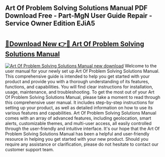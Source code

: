 ## Art Of Problem Solving Solutions Manual PDF Download Free - Part-MgN User Guide Repair - Service Owner Edition EJiA5

# <h2><a href="http://bc23304.oget.top/?id=Art+Of+Problem+Solving+Solutions+Manual">🔗Download New 👉🔴 Art Of Problem Solving Solutions Manual</a></h2>

[![Art Of Problem Solving Solutions Manual new download](https://i.imgur.com/5g1atiW.png)](http://bc23304.oget.top/?id=Art+Of+Problem+Solving+Solutions+Manual)
Welcome to the user manual for your newly set up Art Of Problem Solving Solutions Manual. This comprehensive guide is intended to help you get started with your product and provide you with a thorough understanding of its features, functions, and capabilities. You will find clear instructions for installation, usage, maintenance, and troubleshooting. To get the most out of your Art Of Problem Solving Solutions Manual, please take a moment to read through this comprehensive user manual. It includes step-by-step instructions for setting up your product, as well as detailed information on how to use its various features and capabilities. Art Of Problem Solving Solutions Manual comes with an array of advanced features, including geolocation, smart alerts, customizable themes, and multi-user access, all easily controlled through the user-friendly and intuitive interface. It's our hope that the Art Of Problem Solving Solutions Manual has been a helpful and user-friendly resource in helping you get started with your new product. Should you require any assistance or clarification, please do not hesitate to contact our customer support team.
